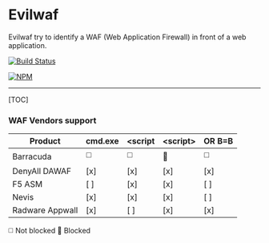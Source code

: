 # Evilwaf

Evilwaf try to identify a WAF (Web Application Firewall) in front of a web application.

[![Build Status](https://secure.travis-ci.org/eviltik/evilwaf.png)](http://travis-ci.org/eviltik/evilwaf)

[![NPM](https://nodei.co/npm-dl/evilwaf.png)](https://nodei.co/npm-dl/evilwaf/)

----

[TOC]

### WAF Vendors support


| Product          | cmd.exe  | &lt;script  | &lt;script&gt; | OR B=B |
 ----------------- | -------- | ----------- | -------------- | ------ |
| Barracuda        | :white_medium_square:      | :white_medium_square:         | :white_square_button:            | :white_medium_square:    |
| DenyAll DAWAF    | [x]      | [x]         | [x]            | [x]    |
| F5 ASM           | [ ]      | [x]         | [x]            | [ ]    |
| Nevis            | [x]      | [x]         | [x]            | [ ]    |
| Radware Appwall  | [x]      | [ ]         | [x]            | [x]    |


:white_medium_square: Not blocked
:white_square_button: Blocked

